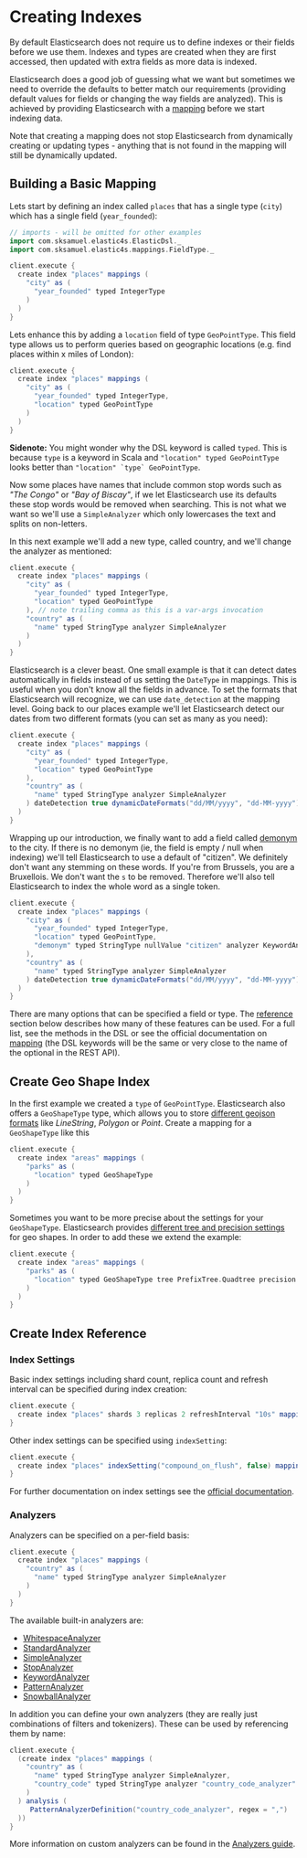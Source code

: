 # Creating Indexes

By default Elasticsearch does not require us to define indexes or their fields before we use them. Indexes and types are created when they are first accessed, then updated with extra fields as more data is indexed.

Elasticsearch does a good job of guessing what we want but sometimes we need to override the defaults to better match our requirements (providing default values for fields or changing the way fields are analyzed). This is achieved by providing Elasticsearch with a [mapping](http://www.elasticsearch.org/guide/en/elasticsearch/reference/current/mapping.html) before we start indexing data.

Note that creating a mapping does not stop Elasticsearch from dynamically creating or updating types - anything that is not found in the mapping will still be dynamically updated.

## Building a Basic Mapping

Lets start by defining an index called `places` that has a single type (`city`) which has a single field (`year_founded`):

```scala
// imports - will be omitted for other examples
import com.sksamuel.elastic4s.ElasticDsl._
import com.sksamuel.elastic4s.mappings.FieldType._

client.execute {
  create index "places" mappings (
    "city" as (
      "year_founded" typed IntegerType
    )
  )
}
```

Lets enhance this by adding a `location` field of type `GeoPointType`. This field type allows us to perform queries based on geographic locations
(e.g. find places within x miles of London):

```scala
client.execute {
  create index "places" mappings (
    "city" as (
      "year_founded" typed IntegerType,
      "location" typed GeoPointType
    )
  )
}
```

**Sidenote:** You might wonder why the DSL keyword is called `typed`. This is because `type` is a keyword in Scala and `"location" typed GeoPointType` looks better than ```"location" `type` GeoPointType```.

Now some places have names that include common stop words such as _"The Congo"_ or _"Bay of Biscay"_, if we let Elasticsearch use its defaults these stop words would be removed when searching. This is not what we want so we'll use a `SimpleAnalyzer` which only lowercases the text and splits on non-letters.

In this next example we'll add a new type, called country, and we'll change the analyzer as mentioned:

```scala
client.execute {
  create index "places" mappings (
    "city" as (
      "year_founded" typed IntegerType,
      "location" typed GeoPointType
    ), // note trailing comma as this is a var-args invocation
    "country" as (
      "name" typed StringType analyzer SimpleAnalyzer
    )
  )
}
```

Elasticsearch is a clever beast. One small example is that it can detect dates automatically in fields instead of us setting the `DateType` in mappings. This is useful when you don't know all the fields in advance. To set the formats that Elasticsearch will recognize, we can use `date_detection` at the mapping level. Going back to our places example we'll let Elasticsearch detect our dates from two different formats (you can set as many as you need):

```scala
client.execute {
  create index "places" mappings (
    "city" as (
      "year_founded" typed IntegerType,
      "location" typed GeoPointType
    ),
    "country" as (
      "name" typed StringType analyzer SimpleAnalyzer
    ) dateDetection true dynamicDateFormats("dd/MM/yyyy", "dd-MM-yyyy")
  )
}
```

Wrapping up our introduction, we finally want to add a field called [demonym](http://en.wikipedia.org/wiki/Demonym) to the city. If there is no demonym (ie, the field is empty / null when indexing) we'll tell Elasticsearch to use a default of "citizen". We definitely don't want any stemming on these words. If you're from Brussels, you are a Bruxellois. We don't want the `s` to be removed. Therefore we'll also tell Elasticsearch to index the whole word as a single token.

```scala
client.execute {
  create index "places" mappings (
    "city" as (
      "year_founded" typed IntegerType,
      "location" typed GeoPointType,
      "demonym" typed StringType nullValue "citizen" analyzer KeywordAnalyzer
    ),
    "country" as (
      "name" typed StringType analyzer SimpleAnalyzer
    ) dateDetection true dynamicDateFormats("dd/MM/yyyy", "dd-MM-yyyy")
  )
}
```

There are many options that can be specified a field or type. The [reference](#create_index_reference) section below describes how many of these features can be used. For a full list, see the methods in the DSL or see the official documentation on [mapping](http://www.elasticsearch.org/guide/en/elasticsearch/reference/current/mapping.html) (the DSL keywords will be the same or very close to the name of the optional in the REST API).

## Create Geo Shape Index

In the first example we created a `type` of `GeoPointType`. Elasticsearch also offers a `GeoShapeType` type, which allows you to
store [different geojson formats](http://www.elasticsearch.org/guide/en/elasticsearch/reference/current/mapping-geo-shape-type.html#_input_structure_2) like _LineString_, _Polygon_ or _Point_. Create a mapping for a `GeoShapeType` like this

```scala
client.execute {
  create index "areas" mappings (
    "parks" as (
      "location" typed GeoShapeType
    )
  )
}
```

Sometimes you want to be more precise about the settings for your `GeoShapeType`. Elasticsearch provides [different tree and precision settings](http://www.elasticsearch.org/guide/en/elasticsearch/reference/current/mapping-geo-shape-type.html#_example_4) for geo shapes. In order to add these we extend the example:

```scala
client.execute {
  create index "areas" mappings (
    "parks" as (
      "location" typed GeoShapeType tree PrefixTree.Quadtree precision "1m"
    )
  )
}
```

## Create Index Reference

### Index Settings

Basic index settings including shard count, replica count and refresh interval can be specified during index creation:

```scala
client.execute {
  create index "places" shards 3 replicas 2 refreshInterval "10s" mappings (/* mappings... */)
}
```

Other index settings can be specified using `indexSetting`:

```scala
client.execute {
  create index "places" indexSetting("compound_on_flush", false) mappings (/* mappings... */)
}
```

For further documentation on index settings see the [official documentation](http://www.elasticsearch.org/guide/en/elasticsearch/reference/current/indices-create-index.html#create-index-settings).

### Analyzers

Analyzers can be specified on a per-field basis:

```scala
client.execute {
  create index "places" mappings (
    "country" as (
      "name" typed StringType analyzer SimpleAnalyzer
    )
  )
}
```

The available built-in analyzers are:

* [WhitespaceAnalyzer](http://www.elasticsearch.org/guide/en/elasticsearch/reference/current/analysis-whitespace-analyzer.html)
* [StandardAnalyzer](http://www.elasticsearch.org/guide/en/elasticsearch/reference/current/analysis-standard-analyzer.html)
* [SimpleAnalyzer](http://www.elasticsearch.org/guide/en/elasticsearch/reference/current/analysis-simple-analyzer.html)
* [StopAnalyzer](http://www.elasticsearch.org/guide/en/elasticsearch/reference/current/analysis-stop-analyzer.html)
* [KeywordAnalyzer](http://www.elasticsearch.org/guide/en/elasticsearch/reference/current/analysis-keyword-analyzer.html)
* [PatternAnalyzer](http://www.elasticsearch.org/guide/en/elasticsearch/reference/current/analysis-pattern-analyzer.html)
* [SnowballAnalyzer](http://www.elasticsearch.org/guide/en/elasticsearch/reference/current/analysis-snowball-analyzer.html)

In addition you can define your own analyzers (they are really just combinations of filters and tokenizers). These can be
used by referencing them by name:

```scala
client.execute {
  (create index "places" mappings (
    "country" as (
      "name" typed StringType analyzer SimpleAnalyzer,
      "country_code" typed StringType analyzer "country_code_analyzer"
    )
  ) analysis (
     PatternAnalyzerDefinition("country_code_analyzer", regex = ",")
  ))
}
```

More information on custom analyzers can be found in the [Analyzers guide](analyzers.md).

